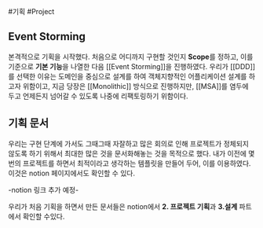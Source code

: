 #기획 #Project 


## Event Storming
본격적으로 기획을 시작했다. 처음으로 어디까지 구현할 것인지 **Scope**를 정하고, 이를 기준으로 **기본 기능**을 나열한 다음 [[Event Storming]]을 진행하였다. 우리가 [[DDD]]를 선택한 이유는 도메인을 중심으로 설계를 하여 객체지향적인 어플리케이션 설계를 하고자 위함이고, 지금 당장은 [[Monolithic]] 방식으로 진행하지만, [[MSA]]를 염두에 두고 언제든지 넘어갈 수 있도록 나중에 리팩토링하기 위함이다. 

## 기획 문서
우리는 구현 단계에 가서도 그때그때 자잘하고 많은 회의로 인해 프로젝트가 정체되지 않도록 하기 위해서 최대한 많은 것을 문서화해놓는 것을 목적으로 했다. 내가 이전에 몇 번의 프로젝트를 하면서 최적이라고 생각하는 템플릿을 만들어 두어, 이를 이용하였다. 이것은 notion 페이지에서도 확인할 수 있다.

-notion 링크 추가 예정-

우리가 처음 기획을 하면서 만든 문서들은 notion에서 **2. 프로젝트 기획**과 **3.설계** 파트에서 확인할 수있다.